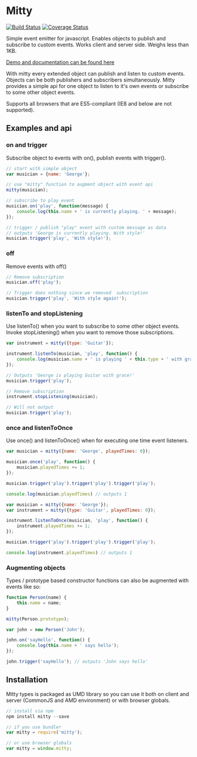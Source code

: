 # Mitty
[![Build Status](https://travis-ci.org/dbrekalo/mitty.svg?branch=master)](https://travis-ci.org/dbrekalo/mitty)
[![Coverage Status](https://coveralls.io/repos/github/dbrekalo/mitty/badge.svg?branch=master)](https://coveralls.io/github/dbrekalo/mitty?branch=master)

Simple event emitter for javascript. Enables objects to publish and subscribe to custom events.
Works client and server side. Weighs less than 1KB.

[Demo and documentation can be found here](http://dbrekalo.github.io/mitty/)

With mitty every extended object can publish and listen to custom events.
Objects can be both publishers and subscribers simultaneously.
Mitty provides a simple api for one object to listen to it's own events or subscribe to some other object events.

Supports all browsers that are ES5-compliant (IE8 and below are not supported).

## Examples and api

### on and trigger
Subscribe object to events with on(), publish events with trigger().

```js
// start with simple object
var musician = {name: 'George'};

// use "mitty" function to augment object with event api
mitty(musician);

// subscribe to play event
musician.on('play', function(message) {
    console.log(this.name + ' is currently playing. ' + message);
});

// trigger / publish "play" event with custom message as data
// outputs 'George is currently playing. With style!'
musician.trigger('play', 'With style!');
```
### off
Remove events with off()

```js
// Remove subscription
musician.off('play');

// Trigger does nothing since we removed  subscription
musician.trigger('play', 'With style again!');
```

### listenTo and stopListening
Use listenTo() when you want to subscribe to some other object events.
Invoke stopListening() when you want to remove those subscriptions.

```js
var instrument = mitty({type: 'Guitar'});

instrument.listenTo(musician, 'play', function() {
    console.log(musician.name + ' is playing ' + this.type + ' with grace!');
});

// Outputs 'George is playing Guitar with grace!'
musician.trigger('play');

// Remove subscription
instrument.stopListening(musician);

// Will not output
musician.trigger('play');
```

### once and listenToOnce
Use once() and listenToOnce() when for executing one time event listeners.

```js
var musician = mitty({name: 'George', playedTimes: 0});

musician.once('play', function() {
    musician.playedTimes += 1;
});

musician.trigger('play').trigger('play').trigger('play');

console.log(musician.playedTimes) // outputs 1
```

```js
var musician = mitty({name: 'George'});
var instrument = mitty({type: 'Guitar', playedTimes: 0});

instrument.listenToOnce(musician, 'play', function() {
    instrument.playedTimes += 1;
});

musician.trigger('play').trigger('play').trigger('play');

console.log(instrument.playedTimes) // outputs 1
```

### Augmenting objects
Types / prototype based constructor functions can also be augmented with events like so:

```js
function Person(name) {
    this.name = name;
}

mitty(Person.prototype);

var john = new Person('John');

john.on('sayHello', function() {
    console.log(this.name + ' says hello');
});

john.trigger('sayHello'); // outputs 'John says hello'
```

## Installation

Mitty types is packaged as UMD library so you can use it both on client and server (CommonJS and AMD environment) or with browser globals.

```js
// install via npm
npm install mitty --save

// if you use bundler
var mitty = require('mitty');

// or use browser globals
var mitty = window.mitty;
```